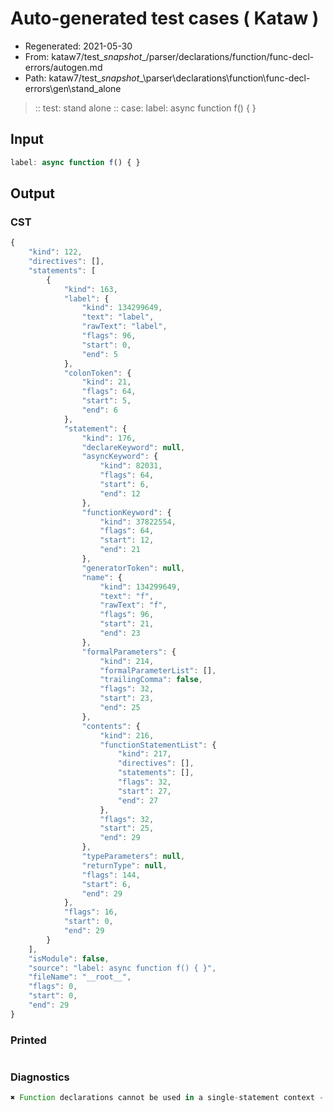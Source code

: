 # Auto-generated test cases ( Kataw )
- Regenerated: 2021-05-30
- From: kataw7/test\__snapshot__/parser/declarations/function/func-decl-errors/autogen.md
- Path: kataw7/test\__snapshot__\parser\declarations\function\func-decl-errors\gen\stand_alone
> :: test: stand alone
> :: case: label: async function f() { }
## Input

`````js
label: async function f() { }
`````
## Output

### CST

```javascript
{
    "kind": 122,
    "directives": [],
    "statements": [
        {
            "kind": 163,
            "label": {
                "kind": 134299649,
                "text": "label",
                "rawText": "label",
                "flags": 96,
                "start": 0,
                "end": 5
            },
            "colonToken": {
                "kind": 21,
                "flags": 64,
                "start": 5,
                "end": 6
            },
            "statement": {
                "kind": 176,
                "declareKeyword": null,
                "asyncKeyword": {
                    "kind": 82031,
                    "flags": 64,
                    "start": 6,
                    "end": 12
                },
                "functionKeyword": {
                    "kind": 37822554,
                    "flags": 64,
                    "start": 12,
                    "end": 21
                },
                "generatorToken": null,
                "name": {
                    "kind": 134299649,
                    "text": "f",
                    "rawText": "f",
                    "flags": 96,
                    "start": 21,
                    "end": 23
                },
                "formalParameters": {
                    "kind": 214,
                    "formalParameterList": [],
                    "trailingComma": false,
                    "flags": 32,
                    "start": 23,
                    "end": 25
                },
                "contents": {
                    "kind": 216,
                    "functionStatementList": {
                        "kind": 217,
                        "directives": [],
                        "statements": [],
                        "flags": 32,
                        "start": 27,
                        "end": 27
                    },
                    "flags": 32,
                    "start": 25,
                    "end": 29
                },
                "typeParameters": null,
                "returnType": null,
                "flags": 144,
                "start": 6,
                "end": 29
            },
            "flags": 16,
            "start": 0,
            "end": 29
        }
    ],
    "isModule": false,
    "source": "label: async function f() { }",
    "fileName": "__root__",
    "flags": 0,
    "start": 0,
    "end": 29
}
```

### Printed

```javascript

```

### Diagnostics

```javascript
✖ Function declarations cannot be used in a single-statement context - start: 6, end: 12

```

